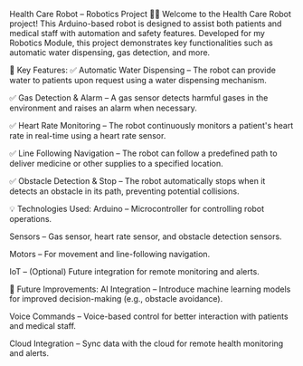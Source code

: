 Health Care Robot – Robotics Project 🤖💡
Welcome to the Health Care Robot project! This Arduino-based robot is designed to assist both patients and medical staff with automation and safety features. Developed for my Robotics Module, this project demonstrates key functionalities such as automatic water dispensing, gas detection, and more.

🔹 Key Features:
✅ Automatic Water Dispensing – The robot can provide water to patients upon request using a water dispensing mechanism.

✅ Gas Detection & Alarm – A gas sensor detects harmful gases in the environment and raises an alarm when necessary.

✅ Heart Rate Monitoring – The robot continuously monitors a patient's heart rate in real-time using a heart rate sensor.

✅ Line Following Navigation – The robot can follow a predefined path to deliver medicine or other supplies to a specified location.

✅ Obstacle Detection & Stop – The robot automatically stops when it detects an obstacle in its path, preventing potential collisions.

💡 Technologies Used:
Arduino – Microcontroller for controlling robot operations.

Sensors – Gas sensor, heart rate sensor, and obstacle detection sensors.

Motors – For movement and line-following navigation.

IoT – (Optional) Future integration for remote monitoring and alerts.

📌 Future Improvements:
AI Integration – Introduce machine learning models for improved decision-making (e.g., obstacle avoidance).

Voice Commands – Voice-based control for better interaction with patients and medical staff.

Cloud Integration – Sync data with the cloud for remote health monitoring and alerts.


